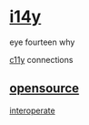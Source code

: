 # [i14y](https://s9a.page/i14y)

eye fourteen why

[c11y](https://s9a.page/c11y) connections

## [opensource](LICENSE.txt)

[interoperate](https://github.com/s9a/i14y/generate)
